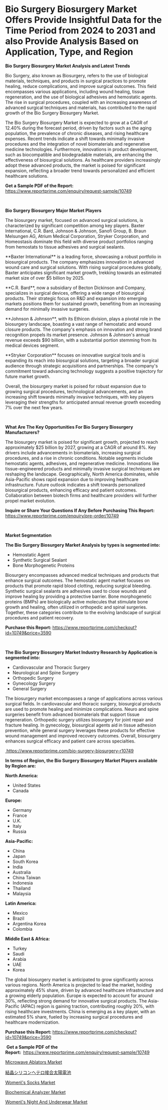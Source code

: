 <p><h1>Bio Surgery Biosurgery Market Offers Provide Insightful Data for the Time Period from 2024 to 2031 and also Provide Analysis Based on Application, Type, and Region</h1></p><p><strong>Bio Surgery Biosurgery Market Analysis and Latest Trends</strong></p>
<p><p>Bio Surgery, also known as Biosurgery, refers to the use of biological materials, techniques, and products in surgical practices to promote healing, reduce complications, and improve surgical outcomes. This field encompasses various applications, including wound healing, tissue regeneration, and the use of biological adhesives and hemostatic agents. The rise in surgical procedures, coupled with an increasing awareness of advanced surgical techniques and materials, has contributed to the rapid growth of the Bio Surgery Biosurgery Market.</p><p>The Bio Surgery Biosurgery Market is expected to grow at a CAGR of 12.40% during the forecast period, driven by factors such as the aging population, the prevalence of chronic diseases, and rising healthcare expenses. Recent trends indicate a shift towards minimally invasive procedures and the integration of novel biomaterials and regenerative medicine technologies. Furthermore, innovations in product development, such as biocompatible and biodegradable materials, are enhancing the effectiveness of biosurgical solutions. As healthcare providers increasingly adopt these advanced products, the market is poised for significant expansion, reflecting a broader trend towards personalized and efficient healthcare solutions.</p></p>
<p><strong>Get a Sample PDF of the Report:&nbsp;</strong> <a href="https://www.reportprime.com/enquiry/request-sample/10749">https://www.reportprime.com/enquiry/request-sample/10749</a></p>
<p>&nbsp;</p>
<p><strong>Bio Surgery Biosurgery Major Market Players</strong></p>
<p><p>The biosurgery market, focused on advanced surgical solutions, is characterized by significant competition among key players. Baxter International, C.R. Bard, Johnson & Johnson, Sanofi Group, B. Braun Melsungen AG, Atrium Medical Corporation, Stryker Corporation, and Homeostasis dominate this field with diverse product portfolios ranging from hemostats to tissue adhesives and surgical sealants.</p><p>**Baxter International** is a leading force, showcasing a robust portfolio in biosurgical products. The company emphasizes innovation in advanced wound care and surgical solutions. With rising surgical procedures globally, Baxter anticipates significant market growth, trekking towards an estimated market size of over $5 billion by 2025.</p><p>**C.R. Bard**, now a subsidiary of Becton Dickinson and Company, specializes in surgical devices, offering a wide range of biosurgical products. Their strategic focus on R&D and expansion into emerging markets positions them for sustained growth, benefiting from an increasing demand for minimally invasive surgeries.</p><p>**Johnson & Johnson**, with its Ethicon division, plays a pivotal role in the biosurgery landscape, boasting a vast range of hemostatic and wound closure products. The company's emphasis on innovation and strong brand recognition propels its market presence. Johnson & Johnson's annual revenue exceeds $90 billion, with a substantial portion stemming from its medical devices segment.</p><p>**Stryker Corporation** focuses on innovative surgical tools and is expanding its reach into biosurgical solutions, targeting a broader surgical audience through strategic acquisitions and partnerships. The company's commitment toward advancing technology suggests a positive trajectory for future market growth.</p><p>Overall, the biosurgery market is poised for robust expansion due to growing surgical procedures, technological advancements, and an increasing shift towards minimally invasive techniques, with key players leveraging their strengths for anticipated annual revenue growth exceeding 7% over the next few years.</p></p>
<p>&nbsp;</p>
<p><strong>What Are The Key Opportunities For Bio Surgery Biosurgery Manufacturers?</strong></p>
<p><p>The biosurgery market is poised for significant growth, projected to reach approximately $25 billion by 2027, growing at a CAGR of around 8%. Key drivers include advancements in biomaterials, increasing surgical procedures, and a rise in chronic conditions. Notable segments include hemostatic agents, adhesives, and regenerative medicine. Innovations like tissue-engineered products and minimally invasive surgical techniques are reshaping the landscape. Geographically, North America dominates, while Asia-Pacific shows rapid expansion due to improving healthcare infrastructure. Future outlook indicates a shift towards personalized biosurgical products, enhancing efficacy and patient outcomes. Collaboration between biotech firms and healthcare providers will further propel market evolution.</p></p>
<p><strong>Inquire or Share Your Questions If Any Before Purchasing This Report:</strong> <a href="https://www.reportprime.com/enquiry/pre-order/10749">https://www.reportprime.com/enquiry/pre-order/10749</a></p>
<p>&nbsp;</p>
<p><strong>Market Segmentation</strong></p>
<p><strong>The Bio Surgery Biosurgery Market Analysis by types is segmented into:</strong></p>
<p><ul><li>Hemostatic Agent</li><li>Synthetic Surgical Sealant</li><li>Bone Morphogenetic Proteins</li></ul></p>
<p><p>Biosurgery encompasses advanced medical techniques and products that enhance surgical outcomes. The hemostatic agent market focuses on products that promote rapid blood clotting, reducing surgical bleeding. Synthetic surgical sealants are adhesives used to close wounds and improve healing by providing a protective barrier. Bone morphogenetic proteins (BMPs) are biologically active molecules that stimulate bone growth and healing, often utilized in orthopedic and spinal surgeries. Together, these categories contribute to the evolving landscape of surgical procedures and patient recovery.</p></p>
<p><strong>Purchase this Report:&nbsp;</strong><a href="https://www.reportprime.com/checkout?id=10749&price=3590">https://www.reportprime.com/checkout?id=10749&price=3590</a></p>
<p>&nbsp;</p>
<p><strong>The Bio Surgery Biosurgery Market Industry Research by Application is segmented into:</strong></p>
<p><ul><li>Cardiovascular and Thoracic Surgery</li><li>Neurological and Spine Surgery</li><li>Orthopedic Surgery</li><li>Gynecology Surgery</li><li>General Surgery</li></ul></p>
<p><p>The biosurgery market encompasses a range of applications across various surgical fields. In cardiovascular and thoracic surgery, biosurgical products are used to promote healing and minimize complications. Neuro and spine surgeries benefit from advanced biomaterials that support tissue regeneration. Orthopedic surgery utilizes biosurgery for joint repair and fracture healing. In gynecology, biosurgical agents aid in tissue adhesion prevention, while general surgery leverages these products for effective wound management and improved recovery outcomes. Overall, biosurgery enhances surgical efficacy and patient care across specialties.</p></p>
<p><a href="https://www.reportprime.com/bio-surgery-biosurgery-r10749">&nbsp;https://www.reportprime.com/bio-surgery-biosurgery-r10749</a></p>
<p><strong>In terms of Region, the Bio Surgery Biosurgery Market Players available by Region are:</strong></p>
<p>
    <p> <strong> North America: </strong>
        <ul>
            <li>United States</li>
            <li>Canada</li>
        </ul>
        </p> 
    <p> <strong> Europe: </strong>
        <ul>
            <li>Germany</li>
            <li>France</li>
            <li>U.K.</li>
            <li>Italy</li>
            <li>Russia</li>
        </ul>
        </p> 
    <p> <strong> Asia-Pacific: </strong>
        <ul>
            <li>China</li>
            <li>Japan</li>
            <li>South Korea</li>
            <li>India</li>
            <li>Australia</li>
            <li>China Taiwan</li>
            <li>Indonesia</li>
            <li>Thailand</li>
            <li>Malaysia</li>
        </ul>
        </p> 
    <p> <strong> Latin America: </strong>
        <ul>
            <li>Mexico</li>
            <li>Brazil</li>
            <li>Argentina Korea</li>
            <li>Colombia</li>
        </ul>
        </p> 
    <p> <strong> Middle East & Africa: </strong>
        <ul>
            <li>Turkey</li>
            <li>Saudi</li>
            <li>Arabia</li>
            <li>UAE</li>
            <li>Korea</li>
        </ul>
    </p>
    </p>
<p><p>The global biosurgery market is anticipated to grow significantly across various regions. North America is projected to lead the market, holding approximately 45% share, driven by advanced healthcare infrastructure and a growing elderly population. Europe is expected to account for around 30%, reflecting strong demand for innovative surgical products. The Asia-Pacific (APAC) region is gaining traction, contributing roughly 20%, with rising healthcare investments. China is emerging as a key player, with an estimated 5% share, fueled by increasing surgical procedures and healthcare modernization.</p></p>
<p><strong>Purchase this Report: </strong><a href="https://www.reportprime.com/checkout?id=10749&price=3590">https://www.reportprime.com/checkout?id=10749&price=3590</a></p>
<p>&nbsp;<strong>Get a Sample PDF of the Report:&nbsp;&nbsp;</strong><a href="https://www.reportprime.com/enquiry/request-sample/10749">https://www.reportprime.com/enquiry/request-sample/10749</a></p>
<p><strong></strong></p>
<p><p><a href="https://github.com/rahu1506/Market-Research-Report-List-6/blob/main/microwave-ablators-market.md">Microwave Ablators Market</a></p><p><a href="https://medium.com/@vivakuvalis2005/crystalline-silicon-heterojunction-solar-cell-1bb11376342f">結晶シリコンヘテロ接合太陽電池</a></p><p><a href="https://issuu.com/reportprime-2/docs/womens-socks-market-size-2030.pptx_e1498a5d517c14">Women\'s Socks Market</a></p><p><a href="https://medium.com/@alan.ball8990/the-growth-of-the-biochemical-analyzer-market-has-been-significant-driven-by-various-critical-e369011df77f">Biochemical Analyzer Market</a></p><p><a href="https://issuu.com/reportprime-2/docs/womens-night-and-underwear-market-s_abc49d25224351">Women\'s Night And Underwear Market</a></p></p>